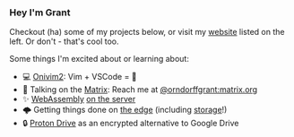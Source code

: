 ### Hey I'm Grant

Checkout (ha) some of my projects below, or visit my [website](https://orndorffgrant.com/) listed on the left. Or don't - that's cool too.

Some things I'm excited about or learning about:
- 💻 [Onivim2](https://github.com/onivim/oni2): Vim + VSCode = 🤩
- 📨 Talking on the [Matrix](https://matrix.org/): Reach me at [@orndorffgrant:matrix.org](https://matrix.to/#/@orndorffgrant:matrix.org)
- ✨ [WebAssembly](https://bytecodealliance.org/) [on the server](https://twitter.com/solomonstre/status/1111004913222324225)
- 🌩 Getting things done on [the edge](https://developers.cloudflare.com/workers/learning/how-workers-works) (including [storage](https://developers.cloudflare.com/workers/learning/how-kv-works)!)
- 🔒 [Proton Drive](https://protonmail.com/blog/protondrive-security/) as an encrypted alternative to Google Drive
